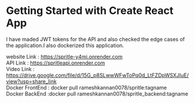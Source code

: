 # Getting Started with Create React App
I have maded JWT tokens for the API and also checked the edge cases of the application.I also dockerized this application.

website Link : https://spritle-y4mi.onrender.com <br>
API Link     : https://spritleapi.onrender.com<br>
Video Link   : https://drive.google.com/file/d/15G_p8SLwwWFwToPq0d_LtFZDpWSXJIuE/view?usp=share_link<br>
Docker FrontEnd : docker pull rameshkannan0078/spritle:tagname<br>
Docker BackEnd :docker pull rameshkannan0078/spritle_backend:tagname

